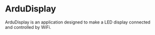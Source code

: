 # ArduDisplay
ArduDisplay is an application designed to make a LED display connected and controlled by WiFi.
